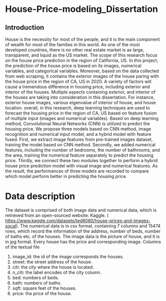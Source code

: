 # House-Price-modeling_Dissertation
## Introduction   
House is the necessity for most of the people, and it is the main component of wealth for most of the families in this world. As one of the most developed countries, there is no other real estate market is as large, transparent, and liquid as the US market. The scope of this research focus on the house price prediction in the region of California, US. In this project, the prediction of the house price is based on its images, numerical variables, and categorical variables. Moreover, based on the data collected from web scraping, it contains the exterior images of the house paring with the house price in the region of CA, US in 2020. 
A variety of factors will cause a tremendous difference in housing price, including exterior and interior of the houses. Multiple aspects containing exterior, and interior of the houses are taking into consideration in this dissertation. For instance, exterior house images, various eigenvalue of interior of house, and house location. overall, in this research, deep learning techniques are used to forecast the housing price in the region of CA, US based on feature fusion of multiple input (images and numerical variables). Based on deep learning method, Convolutional Neural Networks (CNN) is utilized to predict the housing price. We propose three models based on CNN method, image recognition and numerical input model, and a hybrid model with feature fused. First, we extract image features from pre-trained images dataset, training the model based on CNN method. Secondly, we added numerical features, including the number of bedrooms, the number of bathrooms, and the area, training the numerical feature separately to predict the housing price. Thirdly, we connect these two modules together to perform a hybrid house price prediction model with visual image and numerical features. As the result, the performances of three models are recorded to compare which model perform better in predicting the housing price. 

# Data description 
The dataset is comprised of both image data and numerical data, which is retrieved from an open-sourced website: Kaggle. ( https://www.kaggle.com/datasets/ted8080/house-prices-and-images-socal). The numerical data is in csv format, containing 7 columns and 15474 rows, which record the information of the address, number of beds, number of baths etc. of the houses. The image data is the picture of house, and it is in jpg format. Every house has the price and corresponding image. 
Columns of the textual file 
1.	image_id: the id of the image corresponds the houses.
2.	street: the street address of the house.
3.	citi: the city where the house is located.
4.	n_citi: the label encodes of the city column.
5.	bed: numbers of beds.
6.	bath: numbers of baths.
7.	sqft: square feet of the houses.
8.	price: the price of the house.
